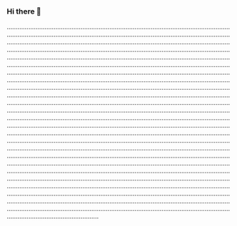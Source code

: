 ### Hi there 👋

...............................................................................................................................................................................................................................................................................................................................................................................................................................................................................................................................................................................................................................................................................................................................................................................................................................................................................................................................................................................................................................................................................................................................................................................................................................................................................................................................................................................................................................................................................................................................................................................................................................................................................................................................................................................................................................................................................................................................................................................................................................................................................................................................................................................................................................................................................................................................................................................................................................................................................................................................................................................................................................................................................................................................................................................................................................................................................................................................................................................................................................................................................................................................................................................................................................................................................